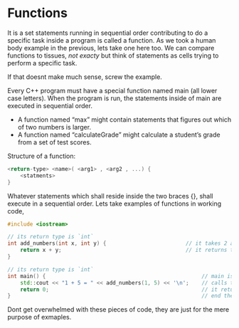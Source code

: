 # Functions

It is a set statements running in sequential order contributing to do a specific task 
inside a program is called a function. As we took a human body example in the previous, lets take 
one here too. We can compare functions to tissues, *not exacty* but think of statements as cells 
trying to perform a specific task.

If that doesnt make much sense, screw the example.

Every C++ program must have a special function named main (all lower case letters). 
When the program is run, the statements inside of main are executed in sequential order.

- A function named “max” might contain statements that figures out which of two numbers is larger. 
- A function named “calculateGrade” might calculate a student’s grade from a set of test scores. 

Structure of a function:

```cpp
<return-type> <name>( <arg1> , <arg2 , ...) {
	<statments>
}

```
Whatever statements which shall reside inside the two braces {}, shall execute in a sequential order.
Lets take examples of functions in working code,

```cpp
#include <iostream>

// its return type is `int`
int add_numbers(int x, int y) {                         // it takes 2 arguments, they both have the type of `int` and their names are x and y
    return x + y;                                       // it returns the sum of x + y
}

// its return type is `int`
int main() {                                                 // main is a function
    std::cout << "1 + 5 = " << add_numbers(1, 5) << '\n';    // calls the add_numbers function with values 1 and 5
    return 0;                                                // it returns the value of `0`
}                                                            // end the main function
```

Dont get overwhelmed with these pieces of code, they are just for the mere purpose of exmaples.

